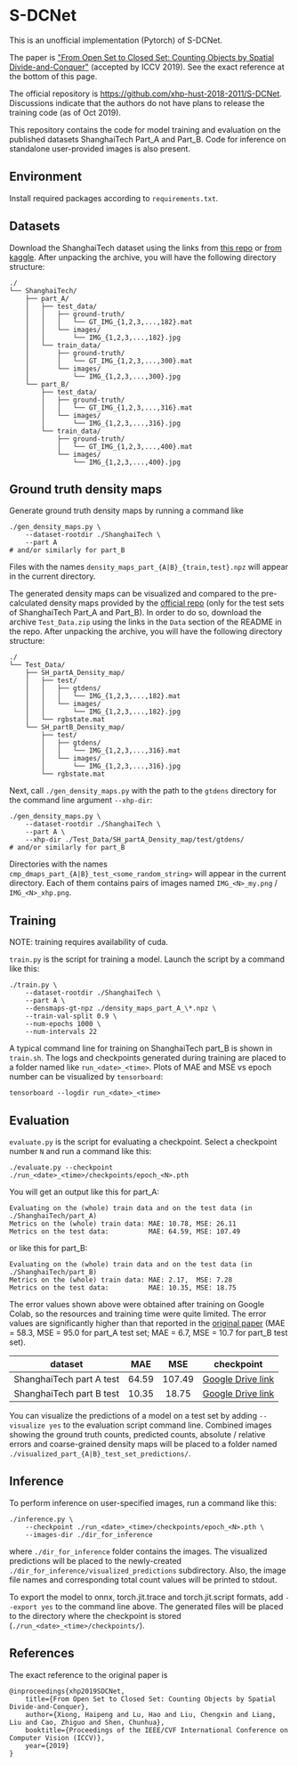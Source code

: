 # S-DCNet
This is an unofficial implementation (Pytorch) of S-DCNet.

The paper is ["From Open Set to Closed Set: Counting Objects by Spatial Divide-and-Conquer"](https://arxiv.org/abs/1908.06473) (accepted by ICCV 2019). See the exact reference at the bottom of this page.

The official repository is https://github.com/xhp-hust-2018-2011/S-DCNet. Discussions indicate that the authors do not have plans to release the training code (as of Oct 2019). 

This repository contains the code for model training and evaluation on the published datasets ShanghaiTech Part_A and Part_B. Code for inference on standalone user-provided images is also present.


## Environment
Install required packages according to `requirements.txt`.


## Datasets
Download the ShanghaiTech dataset using the links from [this repo](https://github.com/desenzhou/ShanghaiTechDataset) or [from kaggle](https://www.kaggle.com/search?q=ShanghaiTech+in%3Adatasets). After unpacking the archive, you will have the following directory structure:

```
./
└── ShanghaiTech/
    ├── part_A/
    │   ├── test_data/
    │   │   ├── ground-truth/
    │   │   │   └── GT_IMG_{1,2,3,...,182}.mat
    │   │   └── images/
    │   │       └── IMG_{1,2,3,...,182}.jpg
    │   └── train_data/
    │       ├── ground-truth/
    │       │   └── GT_IMG_{1,2,3,...,300}.mat
    │       └── images/
    │           └── IMG_{1,2,3,...,300}.jpg
    └── part_B/
        ├── test_data/
        │   ├── ground-truth/
        │   │   └── GT_IMG_{1,2,3,...,316}.mat
        │   └── images/
        │       └── IMG_{1,2,3,...,316}.jpg
        └── train_data/
            ├── ground-truth/
            │   └── GT_IMG_{1,2,3,...,400}.mat
            └── images/
                └── IMG_{1,2,3,...,400}.jpg
```


## Ground truth density maps
Generate ground truth density maps by running a command like 
```
./gen_density_maps.py \
    --dataset-rootdir ./ShanghaiTech \
    --part A
# and/or similarly for part_B
```
Files with the names `density_maps_part_{A|B}_{train,test}.npz` will appear in the current directory.

The generated density maps can be visualized and compared to the pre-calculated density maps provided by the [official repo](https://github.com/xhp-hust-2018-2011/S-DCNet) (only for the test sets of ShanghaiTech Part_A and Part_B). In order to do so, download the archive `Test_Data.zip` using the links in the `Data` section of the README in the repo. After unpacking the archive, you will have the following directory structure:
```
./
└── Test_Data/
    ├── SH_partA_Density_map/
    │   ├── test/
    │   │   ├── gtdens/
    │   │   │   └── IMG_{1,2,3,...,182}.mat
    │   │   └── images/
    │   │       └── IMG_{1,2,3,...,182}.jpg
    │   └── rgbstate.mat
    └── SH_partB_Density_map/
        ├── test/
        │   ├── gtdens/
        │   │   └── IMG_{1,2,3,...,316}.mat
        │   └── images/
        │       └── IMG_{1,2,3,...,316}.jpg
        └── rgbstate.mat
```
Next, call `./gen_density_maps.py` with the path to the `gtdens` directory for the command line argument `--xhp-dir`:
```
./gen_density_maps.py \
    --dataset-rootdir ./ShanghaiTech \
    --part A \
    --xhp-dir ./Test_Data/SH_partA_Density_map/test/gtdens/
# and/or similarly for part_B
```
Directories with the names `cmp_dmaps_part_{A|B}_test_<some_random_string>` will appear in the current directory. Each of them contains pairs of images named `IMG_<N>_my.png` / `IMG_<N>_xhp.png`.


## Training
NOTE: training requires availability of cuda.

`train.py` is the script for training a model. Launch the script by a command like this:
```
./train.py \
    --dataset-rootdir ./ShanghaiTech \
    --part A \
    --densmaps-gt-npz ./density_maps_part_A_\*.npz \
    --train-val-split 0.9 \
    --num-epochs 1000 \
    --num-intervals 22 
```
A typical command line for training on ShanghaiTech part_B is shown in `train.sh`.
The logs and checkpoints generated during training are placed to a folder named like `run_<date>_<time>`. Plots of MAE and MSE vs epoch number can be visualized by `tensorboard`:
```
tensorboard --logdir run_<date>_<time>
```

## Evaluation
`evaluate.py` is the script for evaluating a checkpoint. Select a checkpoint number `N` and run a command like this:
```
./evaluate.py --checkpoint ./run_<date>_<time>/checkpoints/epoch_<N>.pth
```
You will get an output like this for part_A:
```
Evaluating on the (whole) train data and on the test data (in ./ShanghaiTech/part_A)
Metrics on the (whole) train data: MAE: 10.78, MSE: 26.11
Metrics on the test data:          MAE: 64.59, MSE: 107.49
```
or like this for part_B:
```
Evaluating on the (whole) train data and on the test data (in ./ShanghaiTech/part_B)
Metrics on the (whole) train data: MAE: 2.17,  MSE: 7.28
Metrics on the test data:          MAE: 10.35, MSE: 18.75
```
The error values shown above were obtained after training on Google Colab, so the resources and training time were quite limited. The error values are significantly higher than that reported in the [original paper](https://arxiv.org/abs/1908.06473) (MAE = 58.3, MSE = 95.0 for part_A test set; MAE = 6.7, MSE = 10.7 for part_B test set).

|       dataset            |  MAE  | MSE    | checkpoint |
| :----------------------: | :---: | :----: | :-----------------: | 
| ShanghaiTech part A test | 64.59 | 107.49 | [Google Drive link](https://drive.google.com/file/d/12_nSmT8Lvahbq6MZ65qwEsA3EvuhZng7/view?usp=sharing) |
| ShanghaiTech part B test | 10.35 | 18.75  | [Google Drive link](https://drive.google.com/file/d/1ptWyD7CLSvYx9s64zkkbnycZZ4Icsji_/view?usp=sharing) |

You can visualize the predictions of a model on a test set by adding `--visualize yes` to the evaluation script command line. Combined images showing the ground truth counts, predicted counts, absolute / relative errors and coarse-grained density maps will be placed to a folder named `./visualized_part_{A|B}_test_set_predictions/`.


## Inference 
To perform inference on user-specified images, run a command like this:
```
./inference.py \
    --checkpoint ./run_<date>_<time>/checkpoints/epoch_<N>.pth \
    --images-dir ./dir_for_inference
```
where `./dir_for_inference` folder contains the images. The visualized predictions will be placed to the newly-created `./dir_for_inference/visualized_predictions` subdirectory. Also, the image file names and corresponding total count values will be printed to stdout.

To export the model to onnx, torch.jit.trace and torch.jit.script formats, add `--export yes` to the command line above. The generated files will be placed to the directory where the checkpoint is stored (`./run_<date>_<time>/checkpoints/`).


## References
The exact reference to the original paper is
```
@inproceedings{xhp2019SDCNet,
    title={From Open Set to Closed Set: Counting Objects by Spatial Divide-and-Conquer},
    author={Xiong, Haipeng and Lu, Hao and Liu, Chengxin and Liang, Liu and Cao, Zhiguo and Shen, Chunhua},
    booktitle={Proceedings of the IEEE/CVF International Conference on Computer Vision (ICCV)},
    year={2019}
}
```
